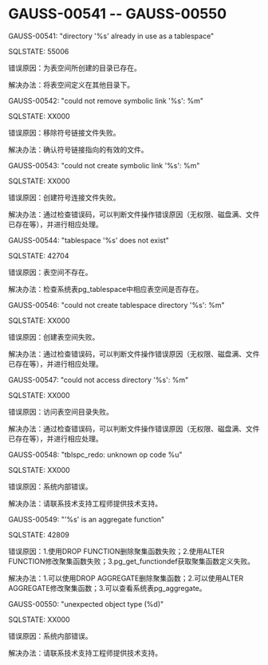 # GAUSS-00541 -- GAUSS-00550

GAUSS-00541: "directory '%s' already in use as a tablespace"

SQLSTATE: 55006

错误原因：为表空间所创建的目录已存在。

解决办法：将表空间定义在其他目录下。

GAUSS-00542: "could not remove symbolic link '%s': %m"

SQLSTATE: XX000

错误原因：移除符号链接文件失败。

解决办法：确认符号链接指向的有效的文件。

GAUSS-00543: "could not create symbolic link '%s': %m"

SQLSTATE: XX000

错误原因：创建符号连接文件失败。

解决办法：通过检查错误码，可以判断文件操作错误原因（无权限、磁盘满、文件已存在等），并进行相应处理。

GAUSS-00544: "tablespace '%s' does not exist"

SQLSTATE: 42704

错误原因：表空间不存在。

解决办法：检查系统表pg\_tablespace中相应表空间是否存在。

GAUSS-00546: "could not create tablespace directory '%s': %m"

SQLSTATE: XX000

错误原因：创建表空间失败。

解决办法：通过检查错误码，可以判断文件操作错误原因（无权限、磁盘满、文件已存在等），并进行相应处理。

GAUSS-00547: "could not access directory '%s': %m"

SQLSTATE: XX000

错误原因：访问表空间目录失败。

解决办法：通过检查错误码，可以判断文件操作错误原因（无权限、磁盘满、文件已存在等），并进行相应处理。

GAUSS-00548: "tblspc\_redo: unknown op code %u"

SQLSTATE: XX000

错误原因：系统内部错误。

解决办法：请联系技术支持工程师提供技术支持。

GAUSS-00549: "'%s' is an aggregate function"

SQLSTATE: 42809

错误原因：1.使用DROP FUNCTION删除聚集函数失败；2.使用ALTER FUNCTION修改聚集函数失败；3.pg\_get\_functiondef获取聚集函数定义失败。

解决办法：1.可以使用DROP AGGREGATE删除聚集函数；2.可以使用ALTER AGGREGATE修改聚集函数；3.可以查看系统表pg\_aggregate。

GAUSS-00550: "unexpected object type \(%d\)"

SQLSTATE: XX000

错误原因：系统内部错误。

解决办法：请联系技术支持工程师提供技术支持。
